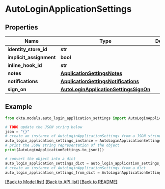 # AutoLoginApplicationSettings


## Properties

Name | Type | Description | Notes
------------ | ------------- | ------------- | -------------
**identity_store_id** | **str** |  | [optional] 
**implicit_assignment** | **bool** |  | [optional] 
**inline_hook_id** | **str** |  | [optional] 
**notes** | [**ApplicationSettingsNotes**](ApplicationSettingsNotes.md) |  | [optional] 
**notifications** | [**ApplicationSettingsNotifications**](ApplicationSettingsNotifications.md) |  | [optional] 
**sign_on** | [**AutoLoginApplicationSettingsSignOn**](AutoLoginApplicationSettingsSignOn.md) |  | [optional] 

## Example

```python
from okta.models.auto_login_application_settings import AutoLoginApplicationSettings

# TODO update the JSON string below
json = "{}"
# create an instance of AutoLoginApplicationSettings from a JSON string
auto_login_application_settings_instance = AutoLoginApplicationSettings.from_json(json)
# print the JSON string representation of the object
print(AutoLoginApplicationSettings.to_json())

# convert the object into a dict
auto_login_application_settings_dict = auto_login_application_settings_instance.to_dict()
# create an instance of AutoLoginApplicationSettings from a dict
auto_login_application_settings_from_dict = AutoLoginApplicationSettings.from_dict(auto_login_application_settings_dict)
```
[[Back to Model list]](../README.md#documentation-for-models) [[Back to API list]](../README.md#documentation-for-api-endpoints) [[Back to README]](../README.md)


